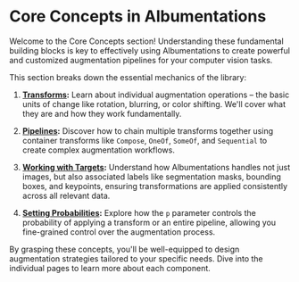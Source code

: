 # Core Concepts in Albumentations

Welcome to the Core Concepts section! Understanding these fundamental building blocks is key to effectively using Albumentations to create powerful and customized augmentation pipelines for your computer vision tasks.

This section breaks down the essential mechanics of the library:

1.  **[Transforms](./transforms.md):**
    Learn about individual augmentation operations – the basic units of change like rotation, blurring, or color shifting. We'll cover what they are and how they work fundamentally.

2.  **[Pipelines](./pipelines.md):**
    Discover how to chain multiple transforms together using container transforms like `Compose`, `OneOf`, `SomeOf`, and `Sequential` to create complex augmentation workflows.

3.  **[Working with Targets](./targets.md):**
    Understand how Albumentations handles not just images, but also associated labels like segmentation masks, bounding boxes, and keypoints, ensuring transformations are applied consistently across all relevant data.

4.  **[Setting Probabilities](./probabilities.md):**
    Explore how the `p` parameter controls the probability of applying a transform or an entire pipeline, allowing you fine-grained control over the augmentation process.

By grasping these concepts, you'll be well-equipped to design augmentation strategies tailored to your specific needs. Dive into the individual pages to learn more about each component.
